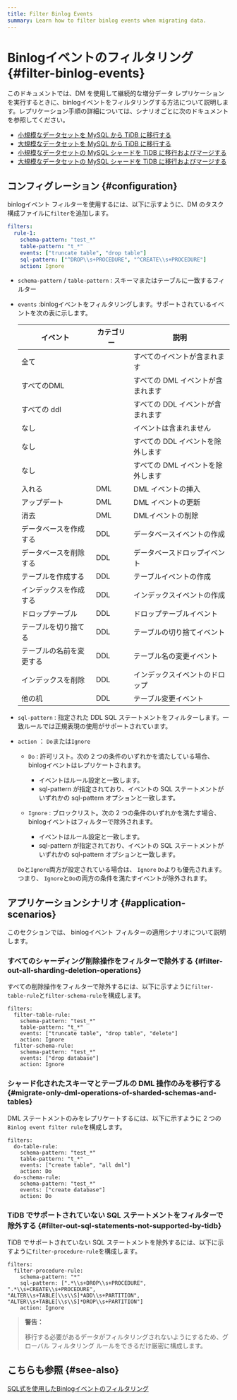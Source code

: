 ```yaml
---
title: Filter Binlog Events
summary: Learn how to filter binlog events when migrating data.
---
```


# Binlogイベントのフィルタリング {#filter-binlog-events}

このドキュメントでは、DM を使用して継続的な増分データ レプリケーションを実行するときに、binlogイベントをフィルタリングする方法について説明します。レプリケーション手順の詳細については、シナリオごとに次のドキュメントを参照してください。

-   [小規模なデータセットを MySQL から TiDB に移行する](/migrate-small-mysql-to-tidb.md)
-   [大規模なデータセットを MySQL から TiDB に移行する](/migrate-large-mysql-to-tidb.md)
-   [小規模なデータセットの MySQL シャードを TiDB に移行およびマージする](/migrate-small-mysql-shards-to-tidb.md)
-   [大規模なデータセットの MySQL シャードを TiDB に移行およびマージする](/migrate-large-mysql-shards-to-tidb.md)

## コンフィグレーション {#configuration}

binlogイベント フィルターを使用するには、以下に示すように、DM のタスク構成ファイルに`filter`を追加します。

```yaml
filters:
  rule-1:
    schema-pattern: "test_*"
    table-pattern: "t_*"
    events: ["truncate table", "drop table"]
    sql-pattern: ["^DROP\\s+PROCEDURE", "^CREATE\\s+PROCEDURE"]
    action: Ignore
```

-   `schema-pattern` / `table-pattern` : スキーマまたはテーブルに一致するフィルター

-   `events` :binlogイベントをフィルタリングします。サポートされているイベントを次の表に示します。

    | イベント         | カテゴリー | 説明                  |
    | ------------ | ----- | ------------------- |
    | 全て           |       | すべてのイベントが含まれます      |
    | すべてのDML      |       | すべての DML イベントが含まれます |
    | すべての ddl     |       | すべての DDL イベントが含まれます |
    | なし           |       | イベントは含まれません         |
    | なし           |       | すべての DDL イベントを除外します |
    | なし           |       | すべての DML イベントを除外します |
    | 入れる          | DML   | DML イベントの挿入         |
    | アップデート       | DML   | DML イベントの更新         |
    | 消去           | DML   | DMLイベントの削除          |
    | データベースを作成する  | DDL   | データベースイベントの作成       |
    | データベースを削除する  | DDL   | データベースドロップイベント      |
    | テーブルを作成する    | DDL   | テーブルイベントの作成         |
    | インデックスを作成する  | DDL   | インデックスイベントの作成       |
    | ドロップテーブル     | DDL   | ドロップテーブルイベント        |
    | テーブルを切り捨てる   | DDL   | テーブルの切り捨てイベント       |
    | テーブルの名前を変更する | DDL   | テーブル名の変更イベント        |
    | インデックスを削除    | DDL   | インデックスイベントのドロップ     |
    | 他の机          | DDL   | テーブル変更イベント          |

-   `sql-pattern` : 指定された DDL SQL ステートメントをフィルターします。一致ルールでは正規表現の使用がサポートされています。

-   `action` ： `Do`または`Ignore`

    -   `Do` : 許可リスト。次の 2 つの条件のいずれかを満たしている場合、 binlogイベントはレプリケートされます。

        -   イベントはルール設定と一致します。
        -   sql-pattern が指定されており、イベントの SQL ステートメントがいずれかの sql-pattern オプションと一致します。

    -   `Ignore` : ブロックリスト。次の 2 つの条件のいずれかを満たす場合、 binlogイベントはフィルターで除外されます。

        -   イベントはルール設定と一致します。
        -   sql-pattern が指定されており、イベントの SQL ステートメントがいずれかの sql-pattern オプションと一致します。

    `Do`と`Ignore`両方が設定されている場合は、 `Ignore` `Do`よりも優先されます。つまり、 `Ignore`と`Do`の両方の条件を満たすイベントが除外されます。

## アプリケーションシナリオ {#application-scenarios}

このセクションでは、 binlogイベント フィルターの適用シナリオについて説明します。

### すべてのシャーディング削除操作をフィルターで除外する {#filter-out-all-sharding-deletion-operations}

すべての削除操作をフィルターで除外するには、以下に示すように`filter-table-rule`と`filter-schema-rule`を構成します。

    filters:
      filter-table-rule:
        schema-pattern: "test_*"
        table-pattern: "t_*"
        events: ["truncate table", "drop table", "delete"]
        action: Ignore
      filter-schema-rule:
        schema-pattern: "test_*"
        events: ["drop database"]
        action: Ignore

### シャード化されたスキーマとテーブルの DML 操作のみを移行する {#migrate-only-dml-operations-of-sharded-schemas-and-tables}

DML ステートメントのみをレプリケートするには、以下に示すように 2 つの`Binlog event filter rule`を構成します。

    filters:
      do-table-rule:
        schema-pattern: "test_*"
        table-pattern: "t_*"
        events: ["create table", "all dml"]
        action: Do
      do-schema-rule:
        schema-pattern: "test_*"
        events: ["create database"]
        action: Do

### TiDB でサポートされていない SQL ステートメントをフィルターで除外する {#filter-out-sql-statements-not-supported-by-tidb}

TiDB でサポートされていない SQL ステートメントを除外するには、以下に示すように`filter-procedure-rule`を構成します。

    filters:
      filter-procedure-rule:
        schema-pattern: "*"
        sql-pattern: [".*\\s+DROP\\s+PROCEDURE", ".*\\s+CREATE\\s+PROCEDURE", "ALTER\\s+TABLE[\\s\\S]*ADD\\s+PARTITION", "ALTER\\s+TABLE[\\s\\S]*DROP\\s+PARTITION"]
        action: Ignore

> **警告：**
>
> 移行する必要があるデータがフィルタリングされないようにするため、グローバル フィルタリング ルールをできるだけ厳密に構成します。

## こちらも参照 {#see-also}

[SQL式を使用したBinlogイベントのフィルタリング](/filter-dml-event.md)

